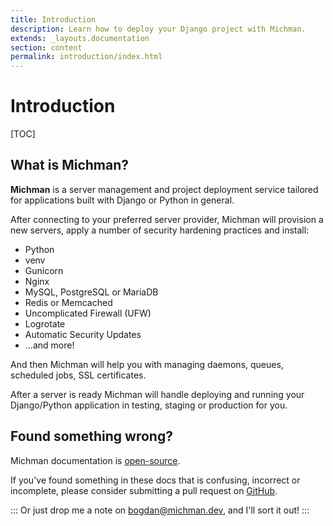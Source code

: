 ```yaml
---
title: Introduction
description: Learn how to deploy your Django project with Michman.
extends: _layouts.documentation
section: content
permalink: introduction/index.html
---
```


# Introduction

[TOC]



## What is Michman?

**Michman** is a server management and project deployment service tailored for applications built with Django or Python in general.

After connecting to your preferred server provider, Michman will provision a new servers,
apply a number of security hardening practices and install:

- Python
- venv
- Gunicorn
- Nginx
- MySQL, PostgreSQL or MariaDB
- Redis or Memcached
- Uncomplicated Firewall (UFW)
- Logrotate
- Automatic Security Updates
- ...and more!

And then Michman will help you with managing daemons, queues, scheduled jobs, SSL certificates.

After a server is ready Michman will handle deploying and running your Django/Python application in testing, staging or production for you.


## Found something wrong?

Michman documentation is [open-source][github].

If you've found something in these docs that is confusing, incorrect or incomplete,
please consider submitting a pull request on [GitHub][github].

:::
Or just drop me a note on [bogdan@michman.dev](mailto:bogdan@michman.dev), and I'll sort it out!
:::



[github]: https://github.com/michman-dev/docs "Michman Docs GitHub Repo"
